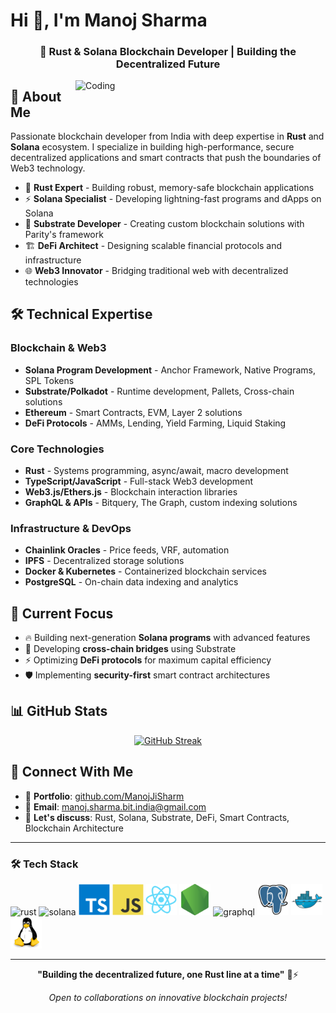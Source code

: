 # Hi 👋, I'm Manoj Sharma

<h3 align="center">🦀 Rust & Solana Blockchain Developer | Building the Decentralized Future</h3>

<img align="right" alt="Coding" width="400" src="https://camo.githubusercontent.com/e20822b4282c07ffd010cd05f855a6561d3b62358ca9e607e4901288dd748fcb/68747470733a2f2f63646e2e6472696262626c652e636f6d2f75736572732f323133313939332f73637265656e73686f74732f343934383733362f74686f75676874776f726b732d6769665f6472696262626c652e676966">

## 🚀 About Me

Passionate blockchain developer from India with deep expertise in **Rust** and **Solana** ecosystem. I specialize in building high-performance, secure decentralized applications and smart contracts that push the boundaries of Web3 technology.

- 🦀 **Rust Expert** - Building robust, memory-safe blockchain applications
- ⚡ **Solana Specialist** - Developing lightning-fast programs and dApps on Solana
- 🔗 **Substrate Developer** - Creating custom blockchain solutions with Parity's framework
- 🏗️ **DeFi Architect** - Designing scalable financial protocols and infrastructure
- 🌐 **Web3 Innovator** - Bridging traditional web with decentralized technologies

## 🛠️ Technical Expertise

### Blockchain & Web3
- **Solana Program Development** - Anchor Framework, Native Programs, SPL Tokens
- **Substrate/Polkadot** - Runtime development, Pallets, Cross-chain solutions
- **Ethereum** - Smart Contracts, EVM, Layer 2 solutions
- **DeFi Protocols** - AMMs, Lending, Yield Farming, Liquid Staking

### Core Technologies
- **Rust** - Systems programming, async/await, macro development
- **TypeScript/JavaScript** - Full-stack Web3 development
- **Web3.js/Ethers.js** - Blockchain interaction libraries
- **GraphQL & APIs** - Bitquery, The Graph, custom indexing solutions

### Infrastructure & DevOps
- **Chainlink Oracles** - Price feeds, VRF, automation
- **IPFS** - Decentralized storage solutions
- **Docker & Kubernetes** - Containerized blockchain services
- **PostgreSQL** - On-chain data indexing and analytics

## 🎯 Current Focus

- 🔥 Building next-generation **Solana programs** with advanced features
- 🌉 Developing **cross-chain bridges** using Substrate
- ⚡ Optimizing **DeFi protocols** for maximum capital efficiency
- 🛡️ Implementing **security-first** smart contract architectures

## 📊 GitHub Stats

<div align="center">
  
[![GitHub Streak](https://github-readme-streak-stats.vercel.app/?user=ManojJiSharm&theme=dark)](https://git.io/streak-stats)

</div>

## 🔗 Connect With Me

- 💼 **Portfolio**: [github.com/ManojJiSharm](https://github.com/ManojJiSharm)
- 📧 **Email**: manoj.sharma.bit.india@gmail.com
- 💬 **Let's discuss**: Rust, Solana, Substrate, DeFi, Smart Contracts, Blockchain Architecture

---

### 🛠️ Tech Stack

<p align="left">
  <img src="[https://raw.githubusercontent.com/devicons/devicon/master/icons/rust/rust-plain.svg](https://upload.wikimedia.org/wikipedia/commons/d/d5/Rust_programming_language_black_logo.svg)" alt="rust" width="50" height="50"/>
  <img src="https://cryptologos.cc/logos/solana-sol-logo.svg" alt="solana" width="50" height="50"/>
  <img src="https://raw.githubusercontent.com/devicons/devicon/master/icons/typescript/typescript-original.svg" alt="typescript" width="50" height="50"/>
  <img src="https://raw.githubusercontent.com/devicons/devicon/master/icons/javascript/javascript-original.svg" alt="javascript" width="50" height="50"/>
  <img src="https://raw.githubusercontent.com/devicons/devicon/master/icons/react/react-original.svg" alt="react" width="50" height="50"/>
  <img src="https://raw.githubusercontent.com/devicons/devicon/master/icons/nodejs/nodejs-original.svg" alt="nodejs" width="50" height="50"/>
  <img src="https://www.vectorlogo.zone/logos/graphql/graphql-icon.svg" alt="graphql" width="50" height="50"/>
  <img src="https://raw.githubusercontent.com/devicons/devicon/master/icons/postgresql/postgresql-original.svg" alt="postgresql" width="50" height="50"/>
  <img src="https://raw.githubusercontent.com/devicons/devicon/master/icons/docker/docker-original.svg" alt="docker" width="50" height="50"/>
  <img src="https://raw.githubusercontent.com/devicons/devicon/master/icons/linux/linux-original.svg" alt="linux" width="50" height="50"/>
</p>

---

<div align="center">

**"Building the decentralized future, one Rust line at a time"** 🦀⚡

*Open to collaborations on innovative blockchain projects!*

</div>
